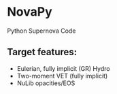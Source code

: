 # NovaPy
Python Supernova Code

## Target features:
- Eulerian, fully implicit (GR) Hydro 
- Two-moment VET (fully implicit)
- NuLib opacities/EOS
